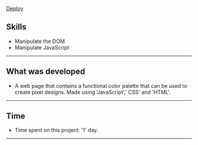 [Deploy](https://lkotlarenko.github.io/Project-Pixels-Art/)
## Skills

- Manipulate the DOM
- Manipulate JavaScript

---

## What was developed

- A web page that contains a functional color palette that can be used to create pixel designs. Made using 'JavaScript',' CSS' and 'HTML'.

---

## Time

- Time spent on this project: '1' day.

---
